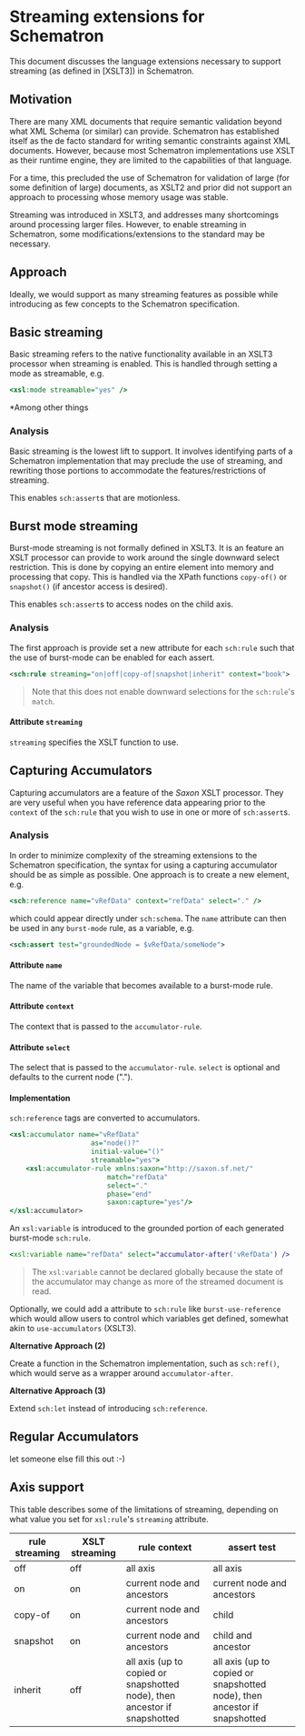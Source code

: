 # Streaming extensions for Schematron

This document discusses the language extensions necessary to support streaming (as defined in [XSLT3]) in Schematron.

## Motivation

There are many XML documents that require semantic validation beyond what XML Schema (or similar) can provide. Schematron has established itself as the de facto standard for writing semantic constraints against XML documents. However, because most Schematron implementations use XSLT as their runtime engine, they are limited to the capabilities of that language.

For a time, this precluded the use of Schematron for validation of large (for some definition of large) documents, as XSLT2 and prior did not support an approach to processing whose memory usage was stable.

Streaming was introduced in XSLT3, and addresses many shortcomings around processing larger files. However, to enable streaming in Schematron, some modifications/extensions to the standard may be necessary.

## Approach

Ideally, we would support as many streaming features as possible while introducing as few concepts to the Schematron specification.

## Basic streaming

Basic streaming refers to the native functionality available in an XSLT3 processor when streaming is enabled. This is handled through setting a mode as streamable, e.g.

```xslt
<xsl:mode streamable="yes" />
```

*Among other things

### Analysis

Basic streaming is the lowest lift to support. It involves identifying parts of a Schematron implementation that may preclude the use of streaming, and rewriting those portions to accommodate the features/restrictions of streaming.

This enables `sch:assert`s that are motionless.

## Burst mode streaming

Burst-mode streaming is not formally defined in XSLT3. It is an feature an XSLT processor can provide to work around the single downward select restriction. This is done by copying an entire element into memory and processing that copy. This is handled via the XPath functions `copy-of()` or `snapshot()` (if ancestor access is desired).

This enables `sch:assert`s to access nodes on the child axis.

### Analysis

The first approach is provide set a new attribute for each `sch:rule` such that the use of burst-mode can be enabled for each assert. 

```xml
<sch:rule streaming="on|off|copy-of|snapshot|inherit" context="book">
```

> Note that this does not enable downward selections for the `sch:rule`'s `match`.

#### Attribute `streaming`

`streaming` specifies the XSLT function to use. 

## Capturing Accumulators

Capturing accumulators are a feature of the *Saxon* XSLT processor. They are very useful when you have reference data appearing prior to the `context` of the `sch:rule` that you wish to use in one or more of `sch:assert`s.

### Analysis

In order to minimize complexity of the streaming extensions to the Schematron specification, the syntax for using a capturing accumulator should be as simple as possible. One approach is to create a new element, e.g.

```xslt
<sch:reference name="vRefData" context="refData" select="." />
```

which could appear directly under `sch:schema`. The `name` attribute can then be used in any `burst-mode` rule, as a variable, e.g.

```xml
<sch:assert test="groundedNode = $vRefData/someNode">
```

#### Attribute `name`

The name of the variable that becomes available to a burst-mode rule.

#### Attribute `context`

The context that is passed to the `accumulator-rule`.

#### Attribute `select`

The select that is passed to the `accumulator-rule`. `select` is optional and defaults to the current node (".").

#### Implementation

`sch:reference` tags are converted to accumulators.

```xslt
<xsl:accumulator name="vRefData"
                    as="node()?"
                    initial-value="()"
                    streamable="yes">
    <xsl:accumulator-rule xmlns:saxon="http://saxon.sf.net/"
                        match="refData"
                        select="."
                        phase="end"
                        saxon:capture="yes"/>
</xsl:accumulator>
```   

An `xsl:variable` is introduced to the grounded portion of each generated burst-mode `sch:rule`.

```xslt
<xsl:variable name="refData" select="accumulator-after('vRefData') />
```

> The `xsl:variable` cannot be declared globally because the state of the accumulator may change as more of the streamed document is read.

Optionally, we could add a attribute to `sch:rule` like `burst-use-reference` which would allow users to control which variables get defined, somewhat akin to `use-accumulators` (XSLT3).

**Alternative Approach (2)**

Create a function in the Schematron implementation, such as `sch:ref()`, which would serve as a wrapper around `accumulator-after`.

**Alternative Approach (3)**

Extend `sch:let` instead of introducing `sch:reference`.

## Regular Accumulators

let someone else fill this out :-)

## Axis support 

This table describes some of the limitations of streaming, depending on what value you set for `xsl:rule`'s `streaming` attribute.

| rule streaming      | XSLT streaming | rule context                                                              | assert test                  |
|----------|----------|---------------------------------------------------------------------------|------------------------------|
| off      | off      | all axis                                                                  | all axis                     |
| on       | on       | current node and ancestors                                                | current node and ancestors   |
| copy-of  | on       | current node and ancestors                                                | child                        |
| snapshot | on       | current node and ancestors                                                | child and ancestor           |
| inherit  | off      | all axis (up to copied or snapshotted node), then ancestor if snapshotted | all axis (up to copied or snapshotted node), then ancestor if snapshotted |
